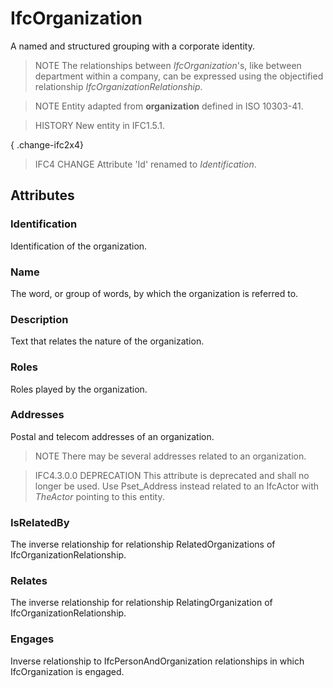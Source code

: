 # IfcOrganization

A named and structured grouping with a corporate identity.<!-- end of definition -->

> NOTE The relationships between _IfcOrganization_'s, like between department within a company, can be expressed using the objectified relationship _IfcOrganizationRelationship_.

> NOTE Entity adapted from **organization** defined in ISO 10303-41.

> HISTORY New entity in IFC1.5.1.

{ .change-ifc2x4}
> IFC4 CHANGE Attribute 'Id' renamed to _Identification_.

## Attributes

### Identification
Identification of the organization.

### Name
The word, or group of words, by which the organization is referred to.

### Description
Text that relates the nature of the organization.

### Roles
Roles played by the organization.

### Addresses
Postal and telecom addresses of an organization.

> NOTE There may be several addresses related to an organization.

> IFC4.3.0.0 DEPRECATION This attribute is deprecated and shall no longer be used. Use Pset_Address instead related to an IfcActor with _TheActor_ pointing to this entity.

### IsRelatedBy
The inverse relationship for relationship RelatedOrganizations of IfcOrganizationRelationship.

### Relates
The inverse relationship for relationship RelatingOrganization of IfcOrganizationRelationship.

### Engages
Inverse relationship to IfcPersonAndOrganization relationships in which IfcOrganization is engaged.

